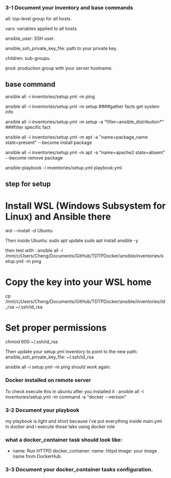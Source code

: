 ### 3-1 Document your inventory and base commands
all: top-level group for all hosts.

vars: variables applied to all hosts.

ansible_user: SSH user.

ansible_ssh_private_key_file: path to your private key.

children: sub-groups.

prod: production group with your server hostname.
## base command
ansible all -i inventories/setup.yml -m ping

ansible all -i inventories/setup.yml -m setup ####gather facts get system info

ansible all -i inventories/setup.yml -m setup -a "filter=ansible_distribution*" ###filter specific fact

ansible all -i inventories/setup.yml -m apt -a "name=package_name state=present" --become install package

ansible all -i inventories/setup.yml -m apt -a "name=apache2 state=absent" --become remove package

ansible-playbook -i inventories/setup.yml playbook.yml
## step for setup
# Install WSL (Windows Subsystem for Linux) and Ansible there
wsl --install -d Ubuntu

Then inside Ubuntu:
sudo apt update
sudo apt install ansible -y 

then test with : 
ansible all -i /mnt/c/Users/Cheng/Documents/GitHub/TDTPDocker/ansible/inventories/setup.yml -m ping
# Copy the key into your WSL home
cp /mnt/c/Users/Cheng/Documents/GitHub/TDTPDocker/ansible/inventories/id_rsa ~/.ssh/id_rsa
# Set proper permissions
chmod 600 ~/.ssh/id_rsa

Then update your setup.yml inventory to point to the new path:
ansible_ssh_private_key_file: ~/.ssh/id_rsa

ansible all -i setup.yml -m ping should work again.


### Docker installed on remote server
To check execute this in ubuntu after you installed it :
ansible all -i inventories/setup.yml -m command -a "docker --version"
### 3-2 Document your playbook
my playbook is light and short because i've put everything inside main.yml in docker and i execute those taks using docker role
### what a docker_container task should look like:
- name: Run HTTPD
  docker_container:
    name: httpd
    image: your image name from DockerHub.
### 3-3 Document your docker_container tasks configuration.

###
###



